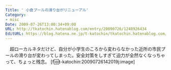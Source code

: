 ```yaml
---
Title: ' 小倉プールの滑り台がリニューアル'
Category:
- misc
Date: 2009-07-26T13:00:34+09:00
URL: http://tkatochin.hatenablog.com/entry/20090726/1248926434
EditURL: https://blog.hatena.ne.jp/t-katochin/tkatochin.hatenablog.com/atom/entry/6653586347154754077
---
```


　超ローカルネタだけど、自分が小学生のころから変わらなかった近所の市民プールの滑り台が変わってしまった。安全対策をしすぎて迫力が全然なくなっちゃって、ちょっと残念。
[f:id:t-katochin:20090726142019j:image]
